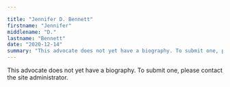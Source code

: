 ```yaml
---

title: "Jennifer D. Bennett"
firstname: "Jennifer"
middlename: "D."
lastname: "Bennett"
date: "2020-12-14"
summary: "This advocate does not yet have a biography. To submit one, please contact the site administrator."
---
```

This advocate does not yet have a biography. To submit one, please contact the site administrator.

